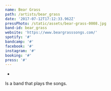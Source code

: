 ```yaml
---
name: Bear Grass
path: /artists/bear_grass
date: '2017-07-12T17:12:33.962Z'
pressPhoto: /static/assets/bear-grass-0008.jpg
band-id: bear_grass
website: 'https://www.beargrasssongs.com/'
spotify: '#'
bandcamp: '#'
facebook: '#'
instagram: '#'
booking: '#'
press: '#'
---
```

-

Is a band that plays the songs.
